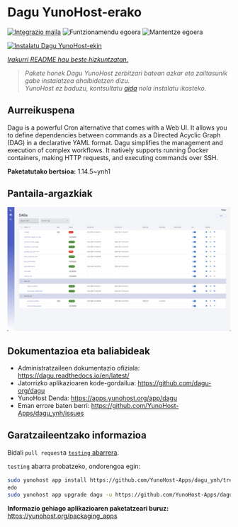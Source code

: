 <!--
Ohart ongi: README hau automatikoki sortu da <https://github.com/YunoHost/apps/tree/master/tools/readme_generator>ri esker
EZ editatu eskuz.
-->

# Dagu YunoHost-erako

[![Integrazio maila](https://dash.yunohost.org/integration/dagu.svg)](https://ci-apps.yunohost.org/ci/apps/dagu/) ![Funtzionamendu egoera](https://ci-apps.yunohost.org/ci/badges/dagu.status.svg) ![Mantentze egoera](https://ci-apps.yunohost.org/ci/badges/dagu.maintain.svg)

[![Instalatu Dagu YunoHost-ekin](https://install-app.yunohost.org/install-with-yunohost.svg)](https://install-app.yunohost.org/?app=dagu)

*[Irakurri README hau beste hizkuntzatan.](./ALL_README.md)*

> *Pakete honek Dagu YunoHost zerbitzari batean azkar eta zailtasunik gabe instalatzea ahalbidetzen dizu.*  
> *YunoHost ez baduzu, kontsultatu [gida](https://yunohost.org/install) nola instalatu ikasteko.*

## Aurreikuspena

Dagu is a powerful Cron alternative that comes with a Web UI. It allows you to define dependencies between commands as a Directed Acyclic Graph (DAG) in a declarative YAML format. Dagu simplifies the management and execution of complex workflows. It natively supports running Docker containers, making HTTP requests, and executing commands over SSH.


**Paketatutako bertsioa:** 1.14.5~ynh1

## Pantaila-argazkiak

![Dagu(r)en pantaila-argazkia](./doc/screenshots/screenshot.png)

## Dokumentazioa eta baliabideak

- Administratzaileen dokumentazio ofiziala: <https://dagu.readthedocs.io/en/latest/>
- Jatorrizko aplikazioaren kode-gordailua: <https://github.com/dagu-org/dagu>
- YunoHost Denda: <https://apps.yunohost.org/app/dagu>
- Eman errore baten berri: <https://github.com/YunoHost-Apps/dagu_ynh/issues>

## Garatzaileentzako informazioa

Bidali `pull request`a [`testing` abarrera](https://github.com/YunoHost-Apps/dagu_ynh/tree/testing).

`testing` abarra probatzeko, ondorengoa egin:

```bash
sudo yunohost app install https://github.com/YunoHost-Apps/dagu_ynh/tree/testing --debug
edo
sudo yunohost app upgrade dagu -u https://github.com/YunoHost-Apps/dagu_ynh/tree/testing --debug
```

**Informazio gehiago aplikazioaren paketatzeari buruz:** <https://yunohost.org/packaging_apps>
